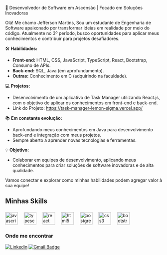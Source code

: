 

🚀 Desenvolvedor de Software em Ascensão | Focado em Soluções Inovadoras

Olá! Me chamo Jefferson Martins, Sou um estudante de Engenharia de Software apaixonado por transformar ideias em realidade por meio do código. Atualmente no 3º período, busco oportunidades para aplicar meus conhecimentos e contribuir para projetos desafiadores.

🛠️ **Habilidades:**

*   **Front-end:** HTML, CSS, JavaScript, TypeScript, React, Bootstrap, Consumo de APIs.
*   **Back-end:** SQL, Java (em aprofundamento).
*   **Outras:** Conhecimento em C (adquirindo na faculdade).

💻 **Projetos:**
*   Desenvolvimento de um aplicativo de Task Manager utilizando React.js, com o objetivo de aplicar os conhecimentos em front-end e back-end.
*   Link do Projeto: https://task-manager-lemon-sigma.vercel.app/

📚 **Em constante evolução:**
*   Aprofundando meus conhecimentos em Java para desenvolvimento back-end e integração com meus projetos.
*   Sempre aberto a aprender novas tecnologias e ferramentas.

💡 **Objetivo:**
*   Colaborar em equipes de desenvolvimento, aplicando meus conhecimentos para criar soluções de software inovadoras e de alta qualidade.

Vamos conectar e explorar como minhas habilidades podem agregar valor à sua equipe!

<h2 align="left">Minhas Skills</h2>

###

<div align="left">
  <img src="https://cdn.jsdelivr.net/gh/devicons/devicon/icons/javascript/javascript-original.svg" height="40" alt="javascript logo"  />
  <img width="12" />
  <img src="https://cdn.jsdelivr.net/gh/devicons/devicon/icons/typescript/typescript-original.svg" height="40" alt="typescript logo"  />
  <img width="12" />
  <img src="https://cdn.jsdelivr.net/gh/devicons/devicon/icons/react/react-original.svg" height="40" alt="react logo"  />
  <img width="12" />
  <img src="https://cdn.jsdelivr.net/gh/devicons/devicon/icons/html5/html5-original.svg" height="40" alt="html5 logo"  />
  <img width="12" />
  <img src="https://cdn.jsdelivr.net/gh/devicons/devicon/icons/postgresql/postgresql-original.svg" height="40" alt="postgresql logo"  />
  <img width="12" />
  <img src="https://cdn.jsdelivr.net/gh/devicons/devicon/icons/css3/css3-original.svg" height="40" alt="css3 logo"  />
  <img width="12" />
  <img src="https://cdn.jsdelivr.net/gh/devicons/devicon/icons/bootstrap/bootstrap-original.svg" height="40" alt="bootstrap logo"  />
</div>

###

<h3>Onde me encontrar</h3>

[![Linkedin](https://img.shields.io/badge/-Jefferson-blue?style=flat-square&logo=Linkedin&logoColor=white&link=https://www.linkedin.com/in/jefferson-martins-mendes/)](https://www.linkedin.com/in/jefferson-martins-mendes/)
[![Gmail Badge](https://img.shields.io/badge/-Jefferson-006bed?style=flat-square&logo=Gmail&logoColor=white&link=mailto:jeffersonmartinsmendes@gmail.com)](mailto:jeffersonmartinsmendes@gmail.com)

<!---
jeffmmartins/jeffmmartins is a ✨ special ✨ repository because its `README.md` (this file) appears on your GitHub profile.
You can click the Preview link to take a look at your changes.
--->



